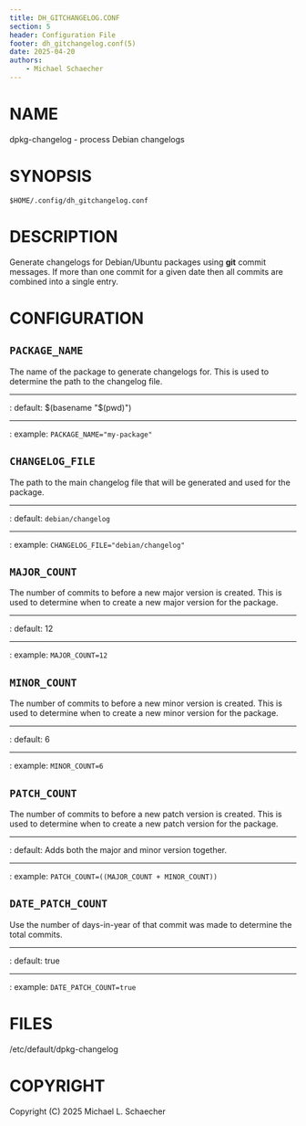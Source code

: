 ```yaml
---
title: DH_GITCHANGELOG.CONF
section: 5
header: Configuration File
footer: dh_gitchangelog.conf(5)
date: 2025-04-20
authors:
    - Michael Schaecher
---
```


# NAME

dpkg-changelog - process Debian changelogs

# SYNOPSIS

`$HOME/.config/dh_gitchangelog.conf`

# DESCRIPTION

Generate changelogs for Debian/Ubuntu packages using **git** commit messages. If more than one commit for a given date then all commits are combined into a single entry.

# CONFIGURATION

## `PACKAGE_NAME`

The name of the package to generate changelogs for. This is used to determine the path to the changelog file.

---

:   default: \$(basename "\$(pwd)")

---

:   example: `PACKAGE_NAME="my-package"`

## `CHANGELOG_FILE`

The path to the main changelog file that will be generated and used for the package.

---

:   default: `debian/changelog`

---

:   example: `CHANGELOG_FILE="debian/changelog"`

## `MAJOR_COUNT`

The number of commits to before a new major version is created. This is used to determine when to create a new major version for the package.

---

:   default: 12

---

:   example: `MAJOR_COUNT=12`

## `MINOR_COUNT`

The number of commits to before a new minor version is created. This is used to determine when to create a new minor version for the package.

---

:   default: 6

---

:   example: `MINOR_COUNT=6`

## `PATCH_COUNT`

The number of commits to before a new patch version is created. This is used to determine when to create a new patch version for the package.

---

:   default: Adds both the major and minor version together.

---

:   example: `PATCH_COUNT=((MAJOR_COUNT + MINOR_COUNT))`

## `DATE_PATCH_COUNT`

Use the number of days-in-year of that commit was made to determine the total commits.

---

:   default: true

---

:   example: `DATE_PATCH_COUNT=true`

# FILES

/etc/default/dpkg-changelog

# COPYRIGHT

Copyright (C) 2025 Michael L. Schaecher
